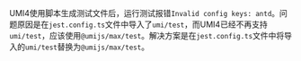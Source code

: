 UMI4使用脚本生成测试文件后，运行测试报错`Invalid config keys: antd`。问题原因是在`jest.config.ts`文件中导入了`umi/test`，而UMI4已经不再支持`umi/test`，应该使用`@umijs/max/test`。解决方案是在`jest.config.ts`文件中将导入的`umi/test`替换为`@umijs/max/test`。
